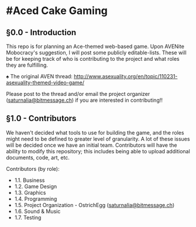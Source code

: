 #Aced Cake Gaming
==============

§0.0  - Introduction 
--------------------------------------------
This repo is for planning an Ace-themed web-based game. Upon AVENite Mobocracy's suggestion, I will post some publicly editable-lists. These will be for keeping track of who is contributing to the project and what roles they are fulfilling.

♠ The original AVEN thread: http://www.asexuality.org/en/topic/110231-asexuality-themed-video-game/

Please post to the thread and/or email the project organizer (saturnalia@bitmessage.ch) if you are interested in contributing!!

§1.0  - Contributors
--------------------------------------------
We haven't decided what tools to use for building the game, and the roles might need to be defined to greater level of granularity. A lot of these issues will be decided once we have an initial team. Contributors will have the ability to modify this repository; this includes being able to upload additional documents, code, art, etc.

Contributors (by role):
* 1.1. Business 
* 1.2. Game Design 
* 1.3. Graphics 
* 1.4. Programming 
* 1.5. Project Organization - OstrichEgg (saturnalia@bitmessage.ch)
* 1.6. Sound & Music 
* 1.7. Testing 
  
